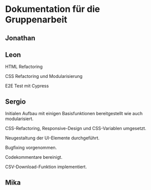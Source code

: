# Dokumentation für die Gruppenarbeit

## Jonathan

## Leon

HTML Refactoring

CSS Refactoring und Modularisierung

E2E Test mit Cypress

## Sergio

Initialen Aufbau mit einigen Basisfunktionen bereitgestellt wie auch modularisiert. 

CSS-Refactoring, Responsive-Design und CSS-Variablen umgesetzt. 

Neugestaltung der UI-Elemente durchgeführt. 

Bugfixing vorgenommen. 

Codekommentare bereinigt. 

CSV-Download-Funktion implementiert.

## Mika